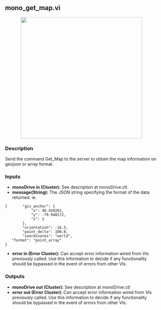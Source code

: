 ## mono_get_map.vi
<p align="center">
<img src="https://github.com/monoDriveIO/documentation/blob/master/WikiPhotos/LV_client/utilities/mono__get__mapc.png" 
width="400"  />
</p>

### Description 
Send the command Get_Map to the server to obtain the map information on geojson or array format.

### Inputs
- **monoDrive in (Cluster):** See description at monoDrive.ctl. 
- **message(String):** The JSON string specifying the format of the data returned. ie.
``` 
{		"gis_anchor": {
			"x": 40.410262,
			"y": -79.948172,
			"z": 1
		},
		"orientation": -16.5,
		"point_delta": 100.0,
		"coordinates": "world",
   "format": "point_array"
}

```
- **error in (Error Cluster):** Can accept error information wired from VIs previously called. Use this information to decide if any functionality should be bypassed in the event of errors from other VIs.


### Outputs
- **monoDrive out (Cluster):** See description at monoDrive.ctl
- **error out (Error Cluster):** Can accept error information wired from VIs previously called. Use this information to decide if any functionality should be bypassed in the event of errors from other VIs.
